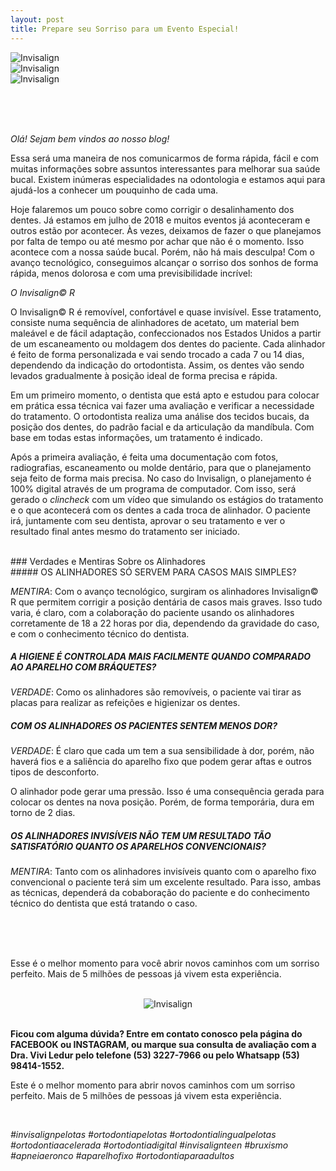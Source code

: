 ```yaml
---
layout: post
title: Prepare seu Sorriso para um Evento Especial!
---
```


<div class="three-shade-col">
    <div class="col-sm-4">
        <img src="img/invi1.jpg" alt="Invisalign">
    </div>
     <div class="col-sm-4">
        <img src="img/invi2.jpg" alt="Invisalign">
    </div>
     <div class="col-sm-4">
        <img src="img/invi3.jpg" alt="Invisalign">
    </div>
</div>


<br><br><br>

_Olá! Sejam bem vindos ao nosso blog!_


Essa será uma maneira  de nos comunicarmos de forma rápida, fácil e com  muitas informações sobre assuntos interessantes para melhorar sua saúde bucal. 
Existem inúmeras especialidades na odontologia  e estamos aqui para ajudá-los a conhecer um pouquinho de cada uma.

Hoje falaremos um pouco sobre como corrigir o desalinhamento dos dentes. 
Já estamos em julho de 2018 e muitos eventos já aconteceram e outros estão por acontecer. Às vezes, deixamos de fazer o que planejamos por falta de tempo ou até mesmo por achar que não é o momento. Isso acontece com a nossa saúde bucal. Porém, não há mais desculpa! Com o avanço tecnológico, conseguimos alcançar o sorriso dos sonhos de forma rápida, menos dolorosa e com  uma previsibilidade incrível:

_O Invisalign© R_

O Invisalign© R é removível, confortável e quase invisível. 
Esse tratamento, consiste numa sequência de alinhadores de acetato, um material bem maleável e de fácil adaptação, confeccionados nos Estados Unidos a partir de um escaneamento ou moldagem dos dentes do paciente.
Cada alinhador é feito de forma personalizada e vai sendo trocado a cada 7 ou 14 dias, dependendo da indicação do ortodontista. Assim, os dentes vão sendo levados gradualmente à posição ideal de forma precisa e rápida.

Em um primeiro momento, o dentista que está apto e estudou para colocar em prática essa técnica vai fazer uma avaliação e verificar a necessidade  do tratamento.  O ortodontista realiza uma análise dos tecidos bucais, da posição dos dentes, do padrão facial e da articulação da mandíbula. Com base em todas estas informações, um tratamento é indicado.

Após a primeira avaliação, é feita uma documentação com fotos, radiografias, escaneamento ou molde dentário, para que o planejamento seja feito de forma mais precisa.
 No caso do Invisalign, o planejamento é 100% digital através de um programa de computador. Com isso,  será gerado o _clincheck_ com um vídeo que simulando os estágios do tratamento e o que acontecerá com os dentes a cada troca de alinhador. O paciente irá, juntamente com seu dentista, aprovar o seu tratamento e ver o resultado final antes mesmo do tratamento ser iniciado. 

<br>
### Verdades e Mentiras Sobre os Alinhadores
<br>
##### OS ALINHADORES SÓ SERVEM PARA CASOS MAIS SIMPLES?

*MENTIRA*: Com o avanço tecnológico, surgiram os alinhadores Invisalign© R que permitem corrigir a posição dentária de casos mais graves. Isso tudo varia, é claro, com a colaboração do paciente usando os alinhadores corretamente de 18 a 22 horas por dia, dependendo da gravidade do caso, e com o conhecimento técnico do dentista.
<br>
##### A HIGIENE É CONTROLADA MAIS FACILMENTE QUANDO COMPARADO AO APARELHO COM BRÁQUETES?

*VERDADE*: Como os alinhadores são removíveis, o paciente vai tirar as placas para realizar as refeições e   higienizar os dentes.
<br>
##### COM OS ALINHADORES OS PACIENTES SENTEM MENOS DOR?

*VERDADE*: É claro que cada um tem a sua sensibilidade à dor, porém, não haverá fios e a saliência do aparelho fixo que podem gerar aftas e outros tipos de desconforto.

O alinhador pode gerar uma pressão. Isso é uma consequência gerada para colocar os dentes na nova posição. Porém, de forma temporária, dura em torno de 2 dias. 
<br>
##### OS ALINHADORES INVISÍVEIS NÃO TEM UM RESULTADO TÃO SATISFATÓRIO QUANTO OS APARELHOS CONVENCIONAIS?

*MENTIRA*: Tanto com  os alinhadores invisíveis quanto com o aparelho fixo convencional o paciente terá sim um excelente resultado.
Para isso, ambas as técnicas, dependerá da cobaboração do paciente e do conhecimento técnico do dentista que está tratando o caso.

<br><br><br>

Esse é o melhor momento para você abrir novos caminhos com um sorriso perfeito. Mais de 5 milhões de pessoas já vivem esta experiência.

<br>
<center>
<img class="center-fit" src="img/invi4.jpg" alt="Invisalign" style="max-width: 300px"></center><br>


**Ficou com alguma dúvida? Entre em contato conosco pela página do FACEBOOK ou INSTAGRAM, ou marque sua consulta de avaliação com a Dra. Vivi Ledur pelo telefone (53) 3227-7966 ou pelo Whatsapp (53) 98414-1552.**

Este é o melhor momento para abrir novos caminhos com um sorriso perfeito. Mais de 5 milhões de pessoas já vivem esta experiência. 
 

<br>

_#invisalignpelotas #ortodontiapelotas #ortodontialingualpelotas #ortodontiaacelerada #ortodontiadigital #invisalignteen #bruxismo #apneiaeronco #aparelhofixo #ortodontiaparaadultos_ 




